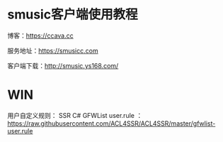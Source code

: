 # smusic客户端使用教程


博客：https://ccava.cc


服务地址：https://smusicc.com

客户端下载：http://smusic.ys168.com/
# WIN


用户自定义规则：
SSR C# GFWList user.rule ：https://raw.githubusercontent.com/ACL4SSR/ACL4SSR/master/gfwlist-user.rule
